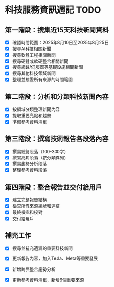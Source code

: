 # 科技服務資訊週記 TODO

## 第一階段：搜集近15天科技新聞資料
- [x] 確認時間範圍：2025年8月10日至2025年8月25日
- [x] 搜尋AI科技相關新聞
- [x] 搜尋軟體工程相關新聞
- [x] 搜尋硬體或軟硬整合相關新聞
- [x] 搜尋網路/伺服器等基礎設施相關新聞
- [x] 搜尋其他科技領域新聞
- [x] 整理並驗證所有來源的時間範圍

## 第二階段：分析和分類科技新聞內容
- [x] 按領域分類整理新聞內容
- [x] 提取重要亮點和趨勢
- [x] 準備參考資料清單

## 第三階段：撰寫技術報告各段落內容
- [x] 撰寫總結段落（100-300字）
- [x] 撰寫亮點段落（按分類條列）
- [x] 撰寫趨勢分析段落
- [x] 整理參考資料段落

## 第四階段：整合報告並交付給用戶
- [x] 建立完整報告結構
- [x] 檢查所有來源編號和連結
- [x] 最終檢查和校對
- [x] 交付給用戶

## 補充工作
- [x] 搜尋並補充遺漏的重要科技新聞
- [x] 更新報告內容，加入Tesla、Meta等重要發展
- [x] 新增跨界整合趨勢分析
- [x] 更新參考資料清單，新增6個重要來源

